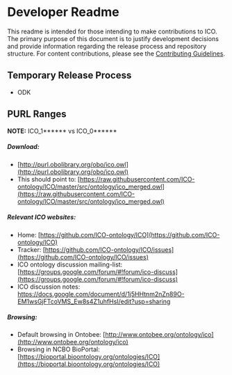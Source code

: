 # Developer Readme
This readme is intended for those intending to make contributions to ICO. The primary purpose of this document is to justify development decisions and provide information regarding the release process and repository structure. For content contributions, please see the [Contributing Guidelines](CONTRIBUTING.md).

## Temporary Release Process
- ODK

## PURL Ranges

**NOTE:** ICO_1****** vs ICO_0******

##### Download:
* [http://purl.obolibrary.org/obo/ico.owl](http://purl.obolibrary.org/obo/ico.owl)
* This should point to: [https://raw.githubusercontent.com/ICO-ontology/ICO/master/src/ontology/ico_merged.owl](https://raw.githubusercontent.com/ICO-ontology/ICO/master/src/ontology/ico_merged.owl)

##### Relevant ICO websites:
* Home: [https://github.com/ICO-ontology/ICO](https://github.com/ICO-ontology/ICO)
* Tracker: [https://github.com/ICO-ontology/ICO/issues](https://github.com/ICO-ontology/ICO/issues)
* ICO ontology discussion mailing-list: [https://groups.google.com/forum/#!forum/ico-discuss](https://groups.google.com/forum/#!forum/ico-discuss)
* ICO discussion notes: https://docs.google.com/document/d/1j5HHtnm2nZn89O-EM1wsGjFTcoVMS_Ew8s4Z1uhfHsI/edit?usp=sharing

##### Browsing:
* Default browsing in Ontobee: [http://www.ontobee.org/ontology/ico](http://www.ontobee.org/ontology/ico)
* Browsing in NCBO BioPortal: [https://bioportal.bioontology.org/ontologies/ICO](https://bioportal.bioontology.org/ontologies/ICO)
